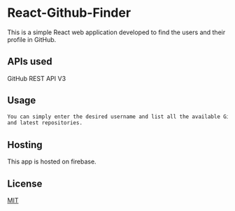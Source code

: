 # React-Github-Finder

This is a simple React web application developed to find the users and their profile in GitHub.

## APIs used

GitHub REST API V3

## Usage

```HTML
You can simply enter the desired username and list all the available GitHub users for that username. You can view the profile of desired user with total followers, location
and latest repositories.
```
## Hosting

This app is hosted on firebase.
## License

[MIT](https://choosealicense.com/licenses/mit/)
